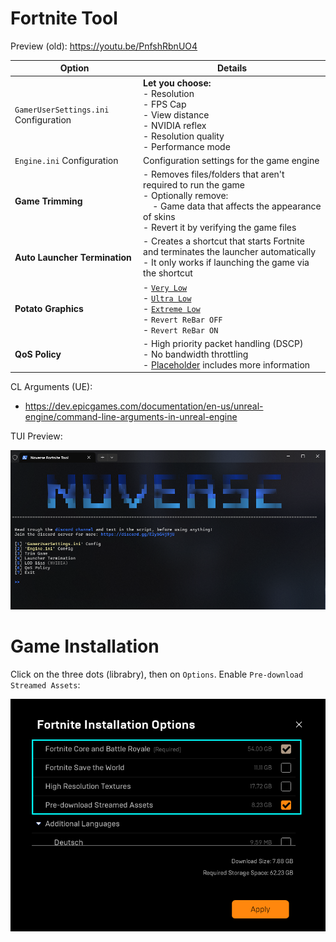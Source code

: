 ﻿#  Fortnite Tool

Preview (old): https://youtu.be/PnfshRbnUO4

| Option                 | Details                                                           |
|------------------------------------|-------------------------------------------------------------------|
| `GamerUserSettings.ini` Configuration | __Let you choose:__ <br> - Resolution <br> - FPS Cap <br> - View distance <br> - NVIDIA reflex <br> - Resolution quality <br> - Performance mode |
| `Engine.ini` Configuration         | Configuration settings for the game engine                        |
| **Game Trimming**                  | - Removes files/folders that aren't required to run the game <br> - Optionally remove: <br> &nbsp;&nbsp;&nbsp; - Game data that affects the appearance of skins <br> - Revert it by verifying the game files |
| **Auto Launcher Termination**      | - Creates a shortcut that starts Fortnite and terminates the launcher automatically <br> - It only works if launching the game via the shortcut |
| **Potato Graphics**                | - [`Very Low`](https://drive.google.com/file/d/18c2ZiRVdZm66IPg8x7_zMDK68YyC4v6O/view?usp=drive_link) <br> - [`Ultra Low`](https://drive.google.com/file/d/1HPFnDLX01KMtGAhzj0DVZf32hAHylWAU/view?usp=drive_link) <br> - [`Extreme Low`](https://drive.google.com/file/d/12l__vksd0BKo2BVCKjECdqdd43wUI9ev/view?usp=drive_link) <br> - `Revert ReBar OFF` <br> - `Revert ReBar ON` |
| **QoS Policy**                     | - High priority packet handling (DSCP) <br> - No bandwidth throttling <br> - [Placeholder](https) includes more information |

CL Arguments (UE):
- https://dev.epicgames.com/documentation/en-us/unreal-engine/command-line-arguments-in-unreal-engine

TUI Preview:

![](https://github.com/5Noxi/game-tools/blob/main/fortnite/media/fntui.png?raw=true)

# Game Installation

Click on the three dots (librabry), then on `Options`. Enable `Pre-download Streamed Assets`:

![](https://github.com/5Noxi/game-tools/blob/main/fortnite/media/fninstall.png?raw=true)